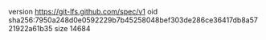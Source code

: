 version https://git-lfs.github.com/spec/v1
oid sha256:7950a248d0e0592229b7b45258048bef303de286ce36417db8a5721922a61b35
size 14684
